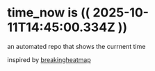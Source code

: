 # time_now is (( 2025-10-11T14:45:00.334Z ))

an automated repo that shows the currnent time

inspired by [breakingheatmap](https://github.com/breakingheatmap/breakingheatmap)